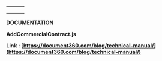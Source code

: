 <!-- Output copied to clipboard! -->

<!-----

Yay, no errors, warnings, or alerts!

Conversion time: 0.477 seconds.


Using this Markdown file:

1. Paste this output into your source file.
2. See the notes and action items below regarding this conversion run.
3. Check the rendered output (headings, lists, code blocks, tables) for proper
   formatting and use a linkchecker before you publish this page.

Conversion notes:

* Docs to Markdown version 1.0β34
* Fri Jun 16 2023 05:17:10 GMT-0700 (PDT)
* Source doc: README_GITHUB
* Tables are currently converted to HTML tables.
----->



<table>
  <tr>
   <td>
   </td>
   <td>
   </td>
   <td>
   </td>
  </tr>
  <tr>
   <td>
   </td>
   <td>
   </td>
   <td>
   </td>
  </tr>
  <tr>
   <td>
   </td>
   <td>
   </td>
   <td>
   </td>
  </tr>
</table>


**DOCUMENTATION**

**AddCommercialContract.js**

**Link : [https://document360.com/blog/technical-manual/](https://document360.com/blog/technical-manual/)**
